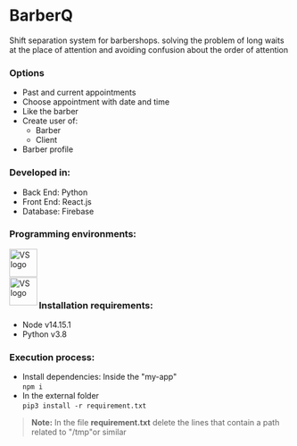 # BarberQ

Shift separation system for barbershops. solving the problem of long waits at the place of attention and avoiding confusion about the order of attention

### Options

- Past and current appointments
- Choose appointment with date and time
- Like the barber
- Create user of:
	- Barber
	- Client
- Barber profile

### Developed in:
- Back End: Python
- Front End: React.js
- Database: Firebase 

### Programming environments:

<img align="left" height="50px" width="50px" alt="VS logo" src="https://www.vectorlogo.zone/logos/visualstudio_code/visualstudio_code-icon.svg">
<br>
</br>
<br>

<img align="left" height="50px" width="50px" alt="VS logo" src="https://seeklogo.com/images/P/pycharm-logo-51B1427388-seeklogo.com.png">
<br>

### Installation requirements:

- Node v14.15.1
- Python v3.8

### Execution process:

- Install dependencies: Inside the "my-app"<br>
`
npm i
`
- In the external folder <br>
`
pip3 install -r requirement.txt
`
> **Note:** In the file **requirement.txt** delete the lines that contain a path related to "/tmp"or similar
